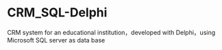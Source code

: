 # CRM_SQL-Delphi
CRM system for an educational institution，developed with Delphi，using Microsoft SQL server as data base 
